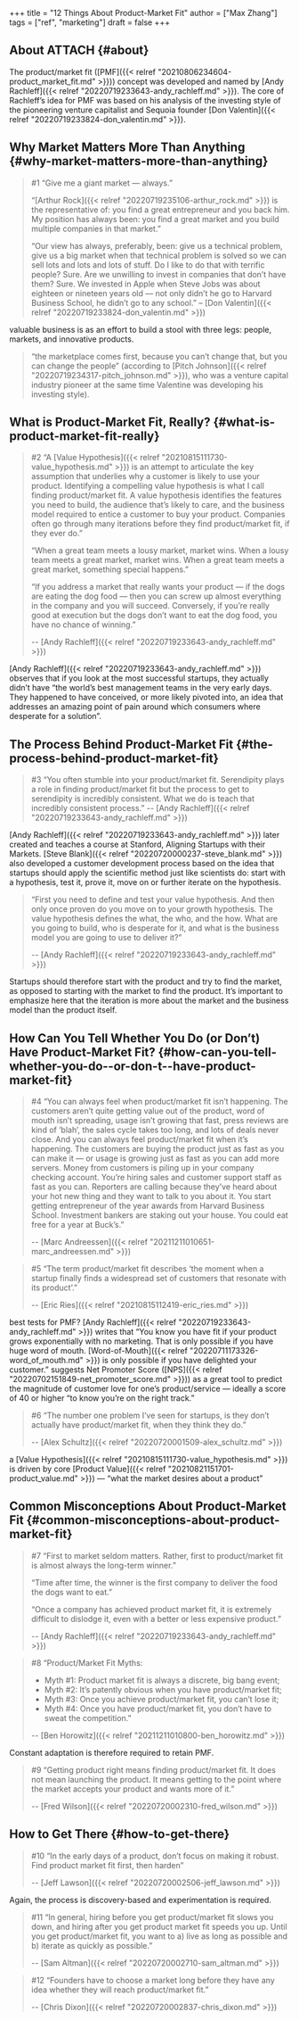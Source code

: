 +++
title = "12 Things About Product-Market Fit"
author = ["Max Zhang"]
tags = ["ref", "marketing"]
draft = false
+++

## About <span class="tag"><span class="ATTACH">ATTACH</span></span> {#about}

The product/market fit ([PMF]({{< relref "20210806234604-product_market_fit.md" >}})) concept was developed and named by [Andy Rachleff]({{< relref "20220719233643-andy_rachleff.md" >}}). The core of Rachleff’s idea for PMF was based on his analysis of the investing style of the pioneering venture capitalist and Sequoia founder [Don Valentin]({{< relref "20220719233824-don_valentin.md" >}}).


## Why Market Matters More Than Anything {#why-market-matters-more-than-anything}

> \#1 “Give me a giant market — always.”
>
> “[Arthur Rock]({{< relref "20220719235106-arthur_rock.md" >}}) is the representative of: you find a great entrepreneur and you back him. My position has always been: you find a great market and you build multiple companies in that market.”
>
> “Our view has always, preferably, been: give us a technical problem, give us a big market when that technical problem is solved so we can sell lots and lots and lots of stuff. Do I like to do that with terrific people? Sure. Are we unwilling to invest in companies that don’t have them? Sure. We invested in Apple when Steve Jobs was about eighteen or nineteen years old — not only didn’t he go to Harvard Business School, he didn’t go to any school.” – [Don Valentin]({{< relref "20220719233824-don_valentin.md" >}})

valuable business is as an effort to build a stool with three legs: people, markets, and innovative products.

> “the marketplace comes first, because you can’t change that, but you can change the people” (according to [Pitch Johnson]({{< relref "20220719234317-pitch_johnson.md" >}}), who was a venture capital industry pioneer at the same time Valentine was developing his investing style).


## What is  Product-Market Fit, Really? {#what-is-product-market-fit-really}

> \#2 “A [Value Hypothesis]({{< relref "20210815111730-value_hypothesis.md" >}}) is an attempt to articulate the key assumption that underlies why a customer is likely to use your product. Identifying a compelling value hypothesis is what I call finding product/market fit. A value hypothesis identifies the features you need to build, the audience that’s likely to care, and the business model required to entice a customer to buy your product. Companies often go through many iterations before they find product/market fit, if they ever do.”
>
> “When a great team meets a lousy market, market wins.
> When a lousy team meets a great market, market wins.
> When a great team meets a great market, something special happens.”
>
> “If you address a market that really wants your product — if the dogs are eating the dog food — then you can screw up almost everything in the company and you will succeed. Conversely, if you’re really good at execution but the dogs don’t want to eat the dog food, you have no chance of winning.”
>
> -- [Andy Rachleff]({{< relref "20220719233643-andy_rachleff.md" >}})

[Andy Rachleff]({{< relref "20220719233643-andy_rachleff.md" >}}) observes that if you look at the most successful startups, they actually didn’t have “the world’s best management teams in the very early days. They happened to have conceived, or more likely pivoted into, an idea that addresses an amazing point of pain around which consumers where desperate for a solution”.


## The Process Behind Product-Market Fit {#the-process-behind-product-market-fit}

> \#3 “You often stumble into your product/market fit. Serendipity plays a role in finding product/market fit but the process to get to serendipity is incredibly consistent. What we do is teach that incredibly consistent process.”
> -- [Andy Rachleff]({{< relref "20220719233643-andy_rachleff.md" >}})

[Andy Rachleff]({{< relref "20220719233643-andy_rachleff.md" >}}) later created and teaches a course at Stanford, Aligning Startups with their Markets.
[Steve Blank]({{< relref "20220720000237-steve_blank.md" >}}) also developed a customer development process based on the idea that startups should apply the scientific method just like scientists do: start with a hypothesis, test it, prove it, move on or further iterate on the hypothesis.

> “First you need to define and test your value hypothesis. And then only once proven do you move on to your growth hypothesis. The value hypothesis defines the what, the who, and the how. What are you going to build, who is desperate for it, and what is the business model you are going to use to deliver it?”
>
> -- [Andy Rachleff]({{< relref "20220719233643-andy_rachleff.md" >}})

Startups should therefore start with the product and try to find the market, as opposed to starting with the market to find the product. It’s important to emphasize here that the iteration is more about the market and the business model than the product itself.


## How Can You Tell Whether You Do (or Don’t) Have Product-Market Fit? {#how-can-you-tell-whether-you-do--or-don-t--have-product-market-fit}

> \#4 “You can always feel when product/market fit isn’t happening. The customers aren’t quite getting value out of the product, word of mouth isn’t spreading, usage isn’t growing that fast, press reviews are kind of ‘blah’, the sales cycle takes too long, and lots of deals never close. And you can always feel product/market fit when it’s happening. The customers are buying the product just as fast as you can make it — or usage is growing just as fast as you can add more servers. Money from customers is piling up in your company checking account. You’re hiring sales and customer support staff as fast as you can. Reporters are calling because they’ve heard about your hot new thing and they want to talk to you about it. You start getting entrepreneur of the year awards from Harvard Business School. Investment bankers are staking out your house. You could eat free for a year at Buck’s.”
>
> -- [Marc Andreessen]({{< relref "20211211010651-marc_andreessen.md" >}})

<!--quoteend-->

> \#5 “The term product/market fit describes ‘the moment when a startup finally finds a widespread set of customers that resonate with its product’.”
>
> -- [Eric Ries]({{< relref "20210815112419-eric_ries.md" >}})

best tests for PMF? [Andy Rachleff]({{< relref "20220719233643-andy_rachleff.md" >}}) writes that “You know you have fit if your product grows exponentially with no marketing. That is only possible if you have huge word of mouth. [Word-of-Mouth]({{< relref "20220711173326-word_of_mouth.md" >}}) is only possible if you have delighted your customer.”
suggests Net Promoter Score ([NPS]({{< relref "20220702151849-net_promoter_score.md" >}})) as a great tool to predict the magnitude of customer love for one’s product/service — ideally a score of 40 or higher “to know you’re on the right track.”

> \#6 “The number one problem I’ve seen for startups, is they don’t actually have product/market fit, when they think they do.”
>
> -- [Alex Schultz]({{< relref "20220720001509-alex_schultz.md" >}})

a [Value Hypothesis]({{< relref "20210815111730-value_hypothesis.md" >}}) is driven by core [Product Value]({{< relref "20210821151701-product_value.md" >}}) — “what the market desires about a product”


## Common Misconceptions About Product-Market Fit {#common-misconceptions-about-product-market-fit}

> \#7 “First to market seldom matters. Rather, first to product/market fit is almost always the long-term winner.”
>
> “Time after time, the winner is the first company to deliver the food the dogs want to eat.”
>
> “Once a company has achieved product market fit, it is extremely difficult to dislodge it, even with a better or less expensive product.”
>
> -- [Andy Rachleff]({{< relref "20220719233643-andy_rachleff.md" >}})

<!--quoteend-->

> \#8 “Product/Market Fit Myths:
>
> -   Myth #1: Product market fit is always a discrete, big bang event;
> -   Myth #2: It’s patently obvious when you have product/market fit;
> -   Myth #3: Once you achieve product/market fit, you can’t lose it;
> -   Myth #4: Once you have product/market fit, you don’t have to sweat the competition.”
>
> -- [Ben Horowitz]({{< relref "20211211010800-ben_horowitz.md" >}})

Constant adaptation is therefore required to retain PMF.

> \#9 “Getting product right means finding product/market fit. It does not mean launching the product. It means getting to the point where the market accepts your product and wants more of it.”
>
> -- [Fred Wilson]({{< relref "20220720002310-fred_wilson.md" >}})


## How to Get There {#how-to-get-there}

> \#10 “In the early days of a product, don’t focus on making it robust. Find product market fit first, then harden”
>
> -- [Jeff Lawson]({{< relref "20220720002506-jeff_lawson.md" >}})

Again, the process is discovery-based and experimentation is required.

> \#11 “In general, hiring before you get product/market fit slows you down, and hiring after you get product market fit speeds you up. Until you get product/market fit, you want to a) live as long as possible and b) iterate as quickly as possible.”
>
> -- [Sam Altman]({{< relref "20220720002710-sam_altman.md" >}})

<!--quoteend-->

> \#12 “Founders have to choose a market long before they have any idea whether they will reach product/market fit.”
>
> -- [Chris Dixon]({{< relref "20220720002837-chris_dixon.md" >}})
